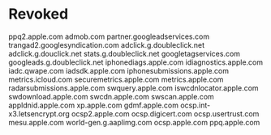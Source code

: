 # Revoked
ppq2.apple.com
admob.com
partner.googleadservices.com
trangad2.googlesyndication.com
adclick.g.doubleclick.net
adclick.g.douclick.net
stats.g.doubleclick.net
googletagservices.com
googleads.g.doubleclick.net
iphonediags.apple.com
idiagnostics.apple.com
iadc.qwape.com
iadsdk.apple.com
iphonesubmissions.apple.com
metrics.icloud.com
securemetrics.apple.com
metrics.apple.com
radarsubmissions.apple.com
swquery.apple.com
iswcdnlocator.apple.com
swdownload.apple.com
swcdn.apple.com
swscan.apple.com
appldnid.apple.com
xp.apple.com
gdmf.apple.com
ocsp.int-x3.letsencrypt.org
ocsp2.apple.com
ocsp.digicert.com
ocsp.usertrust.com
mesu.apple.com
world-gen.g.aaplimg.com
ocsp.apple.com
ppq.apple.com

